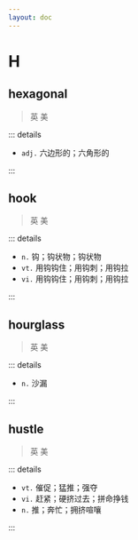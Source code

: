 ```yaml
---
layout: doc
---
```


# H

## hexagonal
> 英 <Phonetic word="heksəgənəl" lang="en-GB" phonetic="/ˌheksəˈɡɒnəl/"/>
> 美 <Phonetic word="hexagonal" lang="en-US" phonetic="/ˌheksəˈɡɒnəl/"/>

::: details

- `adj.` 六边形的；六角形的

:::

## hook
> 英 <Phonetic word="hʊk" lang="en-GB" phonetic="/hʊk/"/>
> 美 <Phonetic word="hook" lang="en-US" phonetic="/hʊk/"/>

::: details

- `n.` 钩；钩状物；钩状物
- `vt.` 用钩钩住；用钩刺；用钩拉
- `vi.` 用钩钩住；用钩刺；用钩拉

:::

## hourglass
> 英 <Phonetic word="ˈaʊəgrɑːsl" lang="en-GB" phonetic="/'aʊəglɑːs/"/>
> 美 <Phonetic word="hourglass" lang="en-US" phonetic="/'aʊɚɡlæs/"/>

::: details

- `n.` 沙漏

:::

## hustle
> 英 <Phonetic word="hustle" lang="en-GB" phonetic="/hjuːstl/"/>
> 美 <Phonetic word="hustle" lang="en-US" phonetic="/hjuːstl/"/>

::: details

- `vt.` 催促；猛推；强夺
- `vi.` 赶紧；硬挤过去；拼命挣钱
- `n.` 推；奔忙；拥挤喧嚷

:::